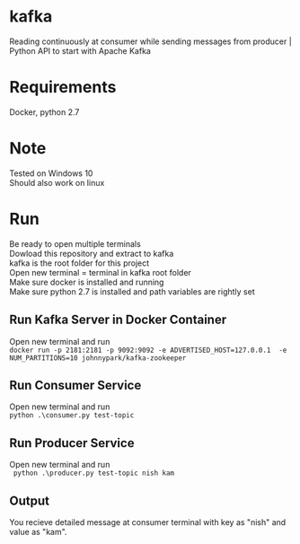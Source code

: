 # kafka
Reading continuously at consumer while sending messages from producer | Python API to start with Apache Kafka

# Requirements

Docker, python 2.7

# Note
Tested on Windows 10 \
Should also work on linux

# Run
Be ready to open multiple terminals \
Dowload this repository and extract to kafka \
kafka is the root folder for this project \
Open new terminal = terminal in kafka root folder \
Make sure docker is installed and running \
Make sure python 2.7 is installed and path variables are rightly set

## Run Kafka Server in Docker Container

Open new terminal and run \
``` docker run -p 2181:2181 -p 9092:9092 -e ADVERTISED_HOST=127.0.0.1  -e NUM_PARTITIONS=10 johnnypark/kafka-zookeeper ``` 

## Run Consumer Service

Open new terminal and run \
``` python .\consumer.py test-topic ``` 

## Run Producer Service

Open new terminal and run \
``` python .\producer.py test-topic nish kam```

## Output
You recieve detailed message at consumer terminal with key as "nish" and value as "kam". 
